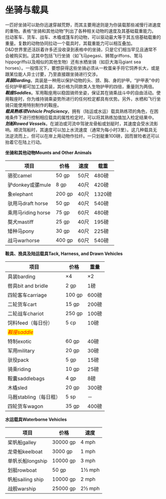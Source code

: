 # 坐骑与载具

&#x20;  一匹好坐骑可以助你迅速穿越荒野，而其主要用途则是为你装载那些减慢行进速度的重物。表格“坐骑和其他动物”列出了各种相关动物的速度及其基础载重能力。\
&#x20;   拉动客车、货车、战车、木橇或篷车的动物，可以驱动最大等于其五倍基础载重的重量。复数的动物协同拉动一个载具时，其载重能力可以相互叠加。\
&#x20;   D\&D世界里还活跃着许多还没收录到表格中的坐骑，只是它们相当罕见且通常不会被购买到。这其中包括飞行坐骑（如飞马pegasi、狮鹫griffons、鹫马hippogriffs以及相似的其他生物）还有水栖坐骑（如巨大海马giant sea horses）。一般情况下，要想获得这些坐骑必须从一枚蛋亲手将它饲养长大，或是跟某位能人异士讨要，乃至直接跟坐骑进行交涉。\
&#x20;   _**具装Barding**_。具装是一种用以保护动物的头、颈、胸、身的护甲。“护甲表”中的任何护甲都可加工成具装，其价格为同款类人生物护甲的四倍，重量则为两倍。\
&#x20;   _**鞍座Saddles**_。军用鞍座用以稳固骑师坐姿，保证其在骑乘战斗中的自由活动。使用鞍座时，你为维持骑乘姿势所进行的任何检定都具有优势。另外，水栖和飞行坐骑只能使用特别制作的鞍座。\
&#x20;   _**载具熟练项Vehicle Proficiency**_。拥有（陆运或水运）载具熟练项的角色，在困难条件下进行控制相应载具的属性检定时，可以将其熟练加值加入检定结果中。\
&#x20;   _**划船Rowed Vessels**_。在湖泊或河流中驾驶龙骨船或划艇时，其速度会受水流影响。顺流驾船时，其速度可以加上水流速度（通常为每小时3里）。这几种载具无法逆流而上，但可以在岸上用动物作拉纤。一只划艇重100磅，因而冒险者还可以抬着它在陆上行动。

**坐骑和其他动物Mounts and Other Animals**

| **项目**          | **价格** | **速度** | **载重** |
| --------------- | ------ | ------ | ------ |
| 骆驼camel         | 50 gp  | 50尺    | 480磅   |
| 驴donkey或骡mule   | 8 gp   | 40尺    | 420磅   |
| 象elephant       | 200 gp | 40尺    | 1320磅  |
| 驮用马draft horse  | 50 gp  | 40尺    | 540磅   |
| 乘用马riding horse | 75 gp  | 60尺    | 480磅   |
| 獒犬mastiff       | 25 gp  | 40尺    | 195磅   |
| 矮种马pony         | 30 gp  | 40尺    | 225磅   |
| 战马warhorse      | 400 gp | 60尺    | 540磅   |

&#x20;

**鞍具、挽具及陆运载具Tack, Harness, and Drawn Vehicles**

| **项目**                                     | **价格** | **重量** |
| ------------------------------------------ | ------ | ------ |
| 具装barding                                  | ×4     | ×2     |
| 辔具bit and bridle                           | 2 gp   | 1磅     |
| 四轮客车carriage                               | 100 gp | 600磅   |
| 二轮货车cart                                   | 15 gp  | 200磅   |
| 二轮战车chariot                                | 250 gp | 100磅   |
| 饲料feed（每日份）                                | 5 cp   | 10磅    |
| _<mark style="color:red;">鞍座saddle</mark>_ |        |        |
|   特制exotic                                 | 60 gp  | 40磅    |
|   军用military                               | 20 gp  | 30磅    |
|   驮役pack                                   | 5 gp   | 15磅    |
|   骑乘riding                                 | 10 gp  | 25磅    |
| 鞍囊saddlebags                               | 4 gp   | 8磅     |
| 木橇sled                                     | 20 gp  | 300磅   |
| 马厩stabling（每日租）                            | 5 sp   | －      |
| 四轮货车wagon                                  | 35 gp  | 400磅   |

&#x20;

**水运载具Waterborne Vehicles**

| **项目**         | **价格**   | **速度** |
| -------------- | -------- | ------ |
| 桨帆船galley      | 30000 gp | 4 mph  |
| 龙骨船keelboat    | 3000 gp  | 1 mph  |
| 单帆长船longship   | 10000 gp | 3 mph  |
| 划艇rowboat      | 50 gp    | 1½ mph |
| 帆船sailing ship | 10000 gp | 2 mph  |
| 战舰warship      | 25000 gp | 2½ mph |
